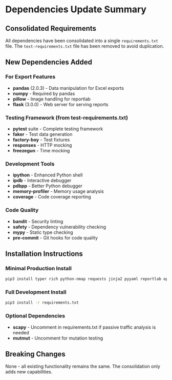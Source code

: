 # Dependencies Update Summary

## Consolidated Requirements
All dependencies have been consolidated into a single `requirements.txt` file. The `test-requirements.txt` file has been removed to avoid duplication.

## New Dependencies Added

### For Export Features
- **pandas** (2.0.3) - Data manipulation for Excel exports
- **numpy** - Required by pandas
- **pillow** - Image handling for reportlab
- **flask** (3.0.0) - Web server for serving reports

### Testing Framework (from test-requirements.txt)
- **pytest** suite - Complete testing framework
- **faker** - Test data generation  
- **factory-boy** - Test fixtures
- **responses** - HTTP mocking
- **freezegun** - Time mocking

### Development Tools
- **ipython** - Enhanced Python shell
- **ipdb** - Interactive debugger
- **pdbpp** - Better Python debugger
- **memory-profiler** - Memory usage analysis
- **coverage** - Code coverage reporting

### Code Quality
- **bandit** - Security linting
- **safety** - Dependency vulnerability checking
- **mypy** - Static type checking
- **pre-commit** - Git hooks for code quality

## Installation Instructions

### Minimal Production Install
```bash
pip3 install typer rich python-nmap requests jinja2 pyyaml reportlab openpyxl pandas pysnmp flask
```

### Full Development Install
```bash
pip3 install -r requirements.txt
```

### Optional Dependencies
- **scapy** - Uncomment in requirements.txt if passive traffic analysis is needed
- **mutmut** - Uncomment for mutation testing

## Breaking Changes
None - all existing functionality remains the same. The consolidation only adds new capabilities.